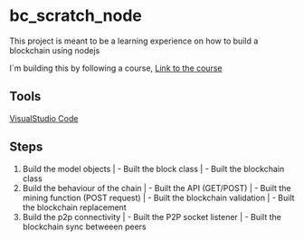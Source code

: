 # bc_scratch_node

This project is meant to be a learning experience on how to build a blockchain using nodejs 

I´m building this by following a course, [Link to the course](https://www.udemy.com/build-blockchain/learn/lecture/9314324?start=15#overview)

## Tools
[VisualStudio Code](https://code.visualstudio.com/)

## Steps

1. Build the model objects
  | - Built the block class
  | - Built the blockchain class
2. Build the behaviour of the chain
  | - Built the API (GET/POST)
  | - Built the mining function (POST request)
  | - Built the blockchain validation
  | - Built the blockchain replacement
3. Build the p2p connectivity
  | - Built the P2P socket listener
  | - Built the blockchain sync betweeen peers
  
